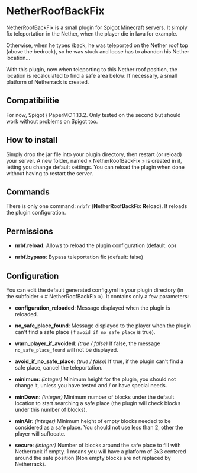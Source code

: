 # NetherRoofBackFix

NetherRoofBackFix is a small plugin for [Spigot](https://www.spigotmc.org) Minecraft servers. It simply fix teleportation in the Nether, when the player die in lava for example.

Otherwise, when he types /back, he was teleported on the Nether roof top (above the bedrock), so he was stuck and loose has to abandon his Nether location...

With this plugin, now when teleporting to this Nether roof position, the location is recalculated to find a safe area below: If necessary, a small platform of Netherrack is created.

## Compatibilitie

For now, Spigot / PaperMC 1.13.2. Only tested on the second but should work without problems on Spigot too.

## How to install

Simply drop the jar file into your plugin directory, then restart (or reload) your server. A new folder, named « NetherRoofBackFix » is created in it, letting you change default settings. You can reload the plugin when done without having to restart the server.

## Commands

There is only one command: `nrbfr` (**N**ether**R**oof**B**ack**F**ix **R**eload). It reloads the plugin configuration.

## Permissions

 - **nrbf.reload**:	Allows to reload the plugin configuration
   (default: op)

 - **nrbf.bypass**:	Bypass teleportation fix
   (default: false)

## Configuration

You can edit the default generated config.yml in your plugin directory (in the subfolder « # NetherRoofBackFix »). It contains only a few parameters:

 - **configuration_reloaded**:
Message displayed when the plugin is reloaded.

 - **no_safe_place_found**:
Message displayed to the player when the plugin can't find a safe place (if `avoid_if_no_safe_place` is true).

 - **warn_player_if_avoided**: *(true / false)*
If false, the message `no_safe_place_found` will not be displayed.

 - **avoid_if_no_safe_place**: *(true / false)*
If true, if the plugin can't find a safe place, cancel the teleportation.

 - **minimum**: *(integer)*
Minimum height for the plugin, you should not change it, unless you have tested and / or have special needs.

 - **minDown**: *(integer)*
Minimum number of blocks under the default location to start searching a safe place (the plugin will check blocks under this number of blocks).

 - **minAir**: *(integer)*
Minimum height of empty blocks needed to be considered as a safe place. You should not use less than 2, other the player will suffocate.

 - **secure**: *(integer)*
Number of blocks around the safe place to fill with Netherrack if empty. 1 means you will have a platform of 3x3 centered around the safe position (Non empty blocks are not replaced by Netherrack).
